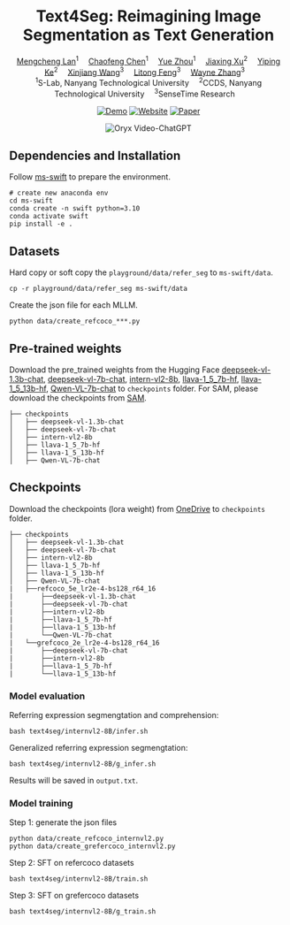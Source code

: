 <div align="center">
<h1>Text4Seg: Reimagining Image Segmentation as Text Generation</h1>

<div>
    <a href='https://mc-lan.github.io/' target='_blank'>Mengcheng Lan</a><sup>1</sup>&emsp;
    <a href='https://chaofengc.github.io/' target='_blank'>Chaofeng Chen</a><sup>1</sup>&emsp;
    <a href='https://zytx121.github.io/' target='_blank'>Yue Zhou</a><sup>1</sup>&emsp;   
    <a href='https://angusmonroe.cn/' target='_blank'>Jiaxing Xu</a><sup>2</sup>&emsp;
    <a href='https://keyiping.wixsite.com/index' target='_blank'>Yiping Ke</a><sup>2</sup>&emsp;
    <a href='https://scholar.google.com.hk/citations?user=q4lnWaoAAAAJ&hl=en&inst=8669986779262753491&oi=ao' target='_blank'>Xinjiang Wang</a><sup>3</sup>&emsp;
    <a href='https://scholar.google.com.hk/citations?user=PnNAAasAAAAJ&hl=en' target='_blank'>Litong Feng</a><sup>3</sup>&emsp;
    <a href='https://www.statfe.com/' target='_blank'>Wayne Zhang</a><sup>3</sup>&emsp;
</div>
<div>
    <sup>1</sup>S-Lab, Nanyang Technological University&emsp; 
    <sup>2</sup>CCDS, Nanyang Technological University&emsp; 
    <sup>3</sup>SenseTime Research&emsp;
</div>

[![Demo](https://img.shields.io/badge/Online-Demo-red)]()
[![Website](https://img.shields.io/badge/Project-Website-87CEEB)](https://mc-lan.github.io/Text4Seg/)
[![Paper](https://img.shields.io/badge/arXiv-Paper-<COLOR>.svg)](http://arxiv.org/abs/2410.09855)

</div>

<p align="center">
    <img src="https://i.imgur.com/waxVImv.png" alt="Oryx Video-ChatGPT">
</p>


## Dependencies and Installation
Follow [ms-swift](https://github.com/modelscope/ms-swift?tab=readme-ov-file#%EF%B8%8F-installation) to prepare the environment.
```
# create new anaconda env
cd ms-swift
conda create -n swift python=3.10
conda activate swift
pip install -e .
```

## Datasets
Hard copy or soft copy the `playground/data/refer_seg` to `ms-swift/data`.
```
cp -r playground/data/refer_seg ms-swift/data
```
Create the json file for each MLLM.
```
python data/create_refcoco_***.py
```

## Pre-trained weights
Download the pre_trained weights from the Hugging Face [deepseek-vl-1.3b-chat](https://huggingface.co/deepseek-ai/deepseek-vl-1.3b-chat), [deepseek-vl-7b-chat](https://huggingface.co/deepseek-ai/deepseek-vl-7b-chat), [intern-vl2-8b](https://huggingface.co/OpenGVLab/InternVL2-8B), [llava-1_5_7b-hf](https://huggingface.co/llava-hf/llava-1.5-7b-hf), [llava-1_5_13b-hf](https://huggingface.co/llava-hf/llava-1.5-13b-hf), [Qwen-VL-7b-chat](https://huggingface.co/Qwen/Qwen-VL-Chat) to `checkpoints` folder.
For SAM, please download the checkpoints from [SAM](https://github.com/facebookresearch/segment-anything#model-checkpoints).
```
├── checkpoints
│   ├── deepseek-vl-1.3b-chat
│   ├── deepseek-vl-7b-chat
│   ├── intern-vl2-8b
│   ├── llava-1_5_7b-hf
│   ├── llava-1_5_13b-hf
│   ├── Qwen-VL-7b-chat
```

## Checkpoints
Download the checkpoints (lora weight) from [OneDrive](https://entuedu-my.sharepoint.com/:f:/g/personal/lanm0002_e_ntu_edu_sg/Eu9JQC2QDuZFj3wpNksYYfQBRnEcX10VQOWdZ3bKFr7Qkg?e=WG5vVO) to `checkpoints` folder.
```
├── checkpoints
│   ├── deepseek-vl-1.3b-chat
│   ├── deepseek-vl-7b-chat
│   ├── intern-vl2-8b
│   ├── llava-1_5_7b-hf
│   ├── llava-1_5_13b-hf
│   ├── Qwen-VL-7b-chat
|   ├──refcoco_5e_lr2e-4-bs128_r64_16
|       ├──deepseek-vl-1.3b-chat
|       ├──deepseek-vl-7b-chat
|       ├──intern-vl2-8b
|       ├──llava-1_5_7b-hf
|       ├──llava-1_5_13b-hf
|       └──Qwen-VL-7b-chat
|   └──grefcoco_2e_lr2e-4-bs128_r64_16
|       ├──deepseek-vl-7b-chat
|       ├──intern-vl2-8b
|       ├──llava-1_5_7b-hf
|       └──llava-1_5_13b-hf
```

### Model evaluation
Referring expression segmengtation and comprehension:
```
bash text4seg/internvl2-8B/infer.sh
```

Generalized referring expression segmengtation:
```
bash text4seg/internvl2-8B/g_infer.sh
```
Results will be saved in `output.txt`.

### Model training

Step 1: generate the json files
```
python data/create_refcoco_internvl2.py
python data/create_grefercoco_internvl2.py
```

Step 2: SFT on refercoco datasets
```
bash text4seg/internvl2-8B/train.sh
```

Step 3: SFT on grefercoco datasets
```
bash text4seg/internvl2-8B/g_train.sh
```
